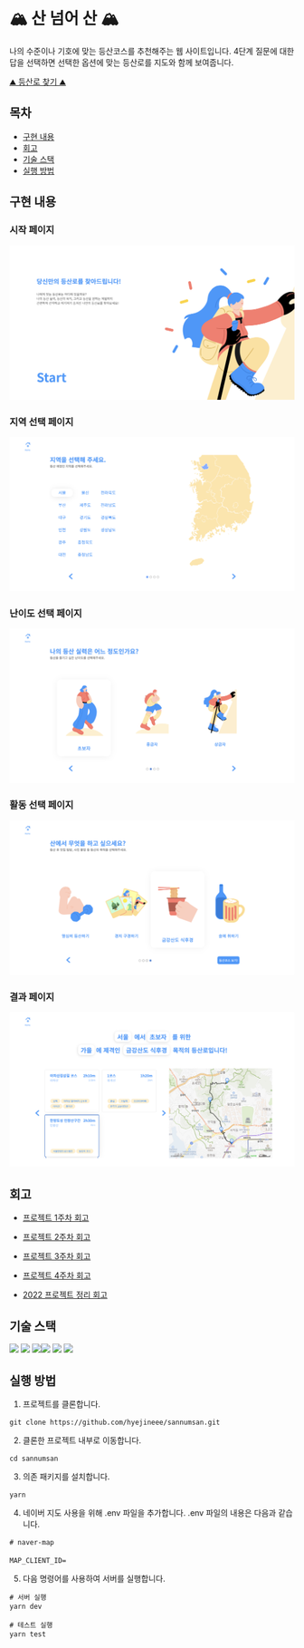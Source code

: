 # 🏔 산 넘어 산 🏔
나의 수준이나 기호에 맞는 등산코스를 추천해주는 웹 사이트입니다. 
4단계 질문에 대한 답을 선택하면 선택한 옵션에 맞는 등산로를 지도와 함께 보여줍니다.

[⛰ 등산로 찾기 ⛰](http://sannumsan.s3-website.ap-northeast-2.amazonaws.com)


## 목차 
- [구현 내용](#1)
- [회고](#2)
- [기술 스택](#3)
- [실행 방법](#4)

## 구현 내용  <a id="1"></a>

### 시작 페이지
![](./images/main.png)

### 지역 선택 페이지
![](./images/region.png)

### 난이도 선택 페이지
![](./images/level.png)

### 활동 선택 페이지
![](./images/activity.png)

### 결과 페이지
![](./images/result.png)

## 회고  <a id="2"></a>

- [프로젝트 1주차 회고](./retrospect/week9.md)
- [프로젝트 2주차 회고](./retrospect/week10.md)
- [프로젝트 3주차 회고](./retrospect/week11.md)
- [프로젝트 4주차 회고](./retrospect/week12.md)

- [2022 프로젝트 정리 회고](https://hyejineee.github.io/blog/sannumsan-refactoring)

## 기술 스택  <a id="3"></a>
<img src="https://img.shields.io/badge/JavaScript-F7DF1E?style=for-the-badge&logo=JavaScript&logoColor=white"> <img src="https://img.shields.io/badge/Redux-764ABC?style=for-the-badge&logo=Redux&logoColor=white"> <img src="https://img.shields.io/badge/Jest-C21325?style=for-the-badge&logo=Jest&logoColor=white"><img src="https://img.shields.io/badge/Testing Library-E33332?style=for-the-badge&logo=Testing Library&logoColor=white"> <img src="https://img.shields.io/badge/Webpack-8DD6F9?style=for-the-badge&logo=Webpack&logoColor=white"> <img src="https://img.shields.io/badge/Babel-F9DC3E?style=for-the-badge&logo=Babel&logoColor=white">

## 실행 방법  <a id="4"></a>

1. 프로젝트를 클론합니다.
```
git clone https://github.com/hyejineee/sannumsan.git
```
2. 클론한 프로젝트 내부로 이동합니다. 
```
cd sannumsan
```
3. 의존 패키지를 설치합니다. 
```
yarn
```
4. 네이버 지도 사용을 위해 .env 파일을 추가합니다. .env 파일의 내용은 다음과 같습니다.
```
# naver-map

MAP_CLIENT_ID=
```
5. 다음 명령어를 사용하여 서버를 실행합니다.
```
# 서버 실행 
yarn dev 

# 테스트 실행
yarn test
```
